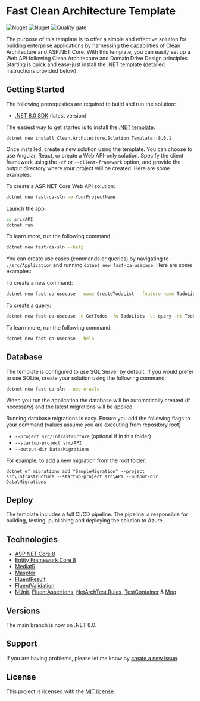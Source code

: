 # Fast Clean Architecture Template

[![Nuget](https://img.shields.io/nuget/v/Fast.Clean.Architecture.Solution.Template?label=NuGet)](https://www.nuget.org/packages/Fast.Clean.Architecture.Solution.Template)
[![Nuget](https://img.shields.io/nuget/dt/Fast.Clean.Architecture.Solution.Template?label=Downloads)](https://www.nuget.org/packages/Fast.Clean.Architecture.Solution.Template)
[![Quality gate](https://sonarcloud.io/api/project_badges/quality_gate?project=christianrd_FastCleanArchitecture)](https://sonarcloud.io/summary/new_code?id=christianrd_FastCleanArchitecture)

The purpose of this template is to offer a simple and effective solution for building enterprise applications 
by harnessing the capabilities of Clean Architecture and ASP.NET Core. 
With this template, you can easily set up a Web API following Clean Architecture and Domain Drive Design principles. 
Starting is quick and easy-just install the .NET template (detailed instructions provided below).


## Getting Started

The following prerequisites are required to build and run the solution:

- [.NET 8.0 SDK](https://dotnet.microsoft.com/download/dotnet/8.0) (latest version)

The easiest way to get started is to install the [.NET template](https://www.nuget.org/packages/Fast.Clean.Architecture.Solution.Template):
```
dotnet new install Clean.Architecture.Solution.Template::8.0.1
```

Once installed, create a new solution using the template. You can choose to use Angular, React, or create a Web API-only solution. Specify the client framework using the `-cf` or `--client-framework` option, and provide the output directory where your project will be created. Here are some examples:

To create a ASP.NET Core Web API solution:
```bash
dotnet new fast-ca-sln -o YourProjectName
```

Launch the app:
```bash
cd src/API
dotnet run
```

To learn more, run the following command:
```bash
dotnet new fast-ca-sln --help
```

You can create use cases (commands or queries) by navigating to `./src/Application` and running `dotnet new fast-ca-usecase`. Here are some examples:

To create a new command:
```bash
dotnet new fast-ca-usecase --name CreateTodoList --feature-name TodoLists --usecase-type command --return-type int
```

To create a query:
```bash
dotnet new fast-ca-usecase -n GetTodos -fn TodoLists -ut query -rt TodosVm
```

To learn more, run the following command:
```bash
dotnet new fast-ca-usecase --help
```

## Database

The template is configured to use SQL Server by default. If you would prefer to use SQLite, create your solution using the following command:

```bash
dotnet new fast-ca-sln --use-oracle
```

When you run the application the database will be automatically created (if necessary) and the latest migrations will be applied.

Running database migrations is easy. Ensure you add the following flags to your command (values assume you are executing from repository root)

* `--project src/Infrastructure` (optional if in this folder)
* `--startup-project src/API`
* `--output-dir Data/Migrations`

For example, to add a new migration from the root folder:

 `dotnet ef migrations add "SampleMigration" --project src\Infrastructure --startup-project src\API --output-dir Data\Migrations`

## Deploy

The template includes a full CI/CD pipeline. The pipeline is responsible for building, testing, publishing and deploying the solution to Azure.

## Technologies

* [ASP.NET Core 8](https://docs.microsoft.com/en-us/aspnet/core/introduction-to-aspnet-core)
* [Entity Framework Core 8](https://docs.microsoft.com/en-us/ef/core/)
* [MediatR](https://github.com/jbogard/MediatR)
* [Maspter](https://github.com/MapsterMapper/Mapster)
* [FluentResult](https://github.com/altmann/FluentResults)
* [FluentValidation](https://fluentvalidation.net/)
* [NUnit](https://nunit.org/), [FluentAssertions](https://fluentassertions.com/), [NetArchTest.Rules](https://github.com/BenMorris/NetArchTest), [TestContainer](https://dotnet.testcontainers.org/) & [Moq](https://github.com/devlooped/moq)

## Versions
The main branch is now on .NET 8.0.

## Support

If you are having problems, please let me know by [create a new issue](https://github.com/christianrd/FastCleanArchitecture/issues/new/choose).

## License

This project is licensed with the [MIT license](LICENSE).

